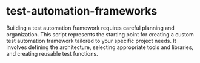 # test-automation-frameworks

Building a test automation framework requires careful planning and organization. This script represents the starting point for creating a custom test automation framework tailored to your specific project needs. It involves defining the architecture, selecting appropriate tools and libraries, and creating reusable test functions.

